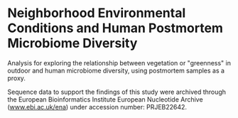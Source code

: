 # Neighborhood Environmental Conditions and Human Postmortem Microbiome Diversity

Analysis for exploring the relationship between vegetation or "greenness" in outdoor and human microbiome diversity, using postmortem samples as a proxy.

Sequence data to support the findings of this study were archived through the European Bioinformatics Institute European Nucleotide Archive (www.ebi.ac.uk/ena) under accession number: PRJEB22642. 
